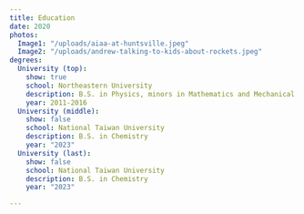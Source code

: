 ```yaml
---
title: Education
date: 2020
photos:
  Image1: "/uploads/aiaa-at-huntsville.jpeg"
  Image2: "/uploads/andrew-talking-to-kids-about-rockets.jpeg"
degrees:
  University (top):
    show: true
    school: Northeastern University
    description: B.S. in Physics, minors in Mathematics and Mechanical Engineering
    year: 2011-2016
  University (middle):
    show: false
    school: National Taiwan University
    description: B.S. in Chemistry
    year: "2023"
  University (last):
    show: false
    school: National Taiwan University
    description: B.S. in Chemistry
    year: "2023"

---
```

